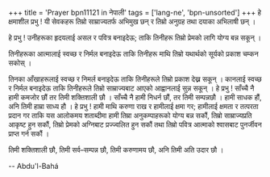+++
title = 'Prayer bpn11121 in नेपाली'
tags = ['lang-ne', 'bpn-unsorted']
+++
हे क्षमाशील प्रभु ! यी सेवकहरू तिम्रो साम्राज्यतर्फ अभिमुख छन् र तिम्रो अनुग्रह तथा दयाका अभिलाषी छन् । 

हे प्रभु ! उनीहरूका हृदयलाई असल र पवित्र बनाइदेऊ; ताकि तिनीहरू तिम्रो प्रेमको लागि योग्य बन्न सकून् । 

तिनीहरूका आत्मालाई स्वच्छ र निर्मल बनाइदेऊ ताकि तिनीहरू माथि तिम्रो यथार्थको सूर्यको प्रकाश चम्कन सकोस् । 

तिनका आँखाहरूलाई स्वच्छ र निमर्ल बनाइदेऊ ताकि तिनीहरूले तिम्रो प्रकाश देख्न सकून् । कानलाई स्वच्छ र निर्मल बनाइदेऊ ताकि तिनीहरूले तिम्रो साम्राज्यबाट आएको आह्वानलाई सुन्न सकून् । हे प्रभु ! साँच्चै नै हामी कमजोर छौं  तर तिमी शक्तिशाली छौ । साँच्चै नै हामी निधर्न छौं, तर तिमी सम्पन्नछौ । हामी साधक हौं, अनि तिमी हाम्रा साध्य हौ । हे प्रभु ! हामी माथि करुणा राख र हामीलाई क्षमा गर; हामीलाई क्षमता र तत्परता प्रदान गर ताकि यस आलोकमय शताब्दीमा हामी तिम्रा अनुकम्पाहरूको योग्य बन्न सकौं, तिम्रो साम्राज्यप्रति आकृष्ट हुन सकौं, तिम्रो प्रेमको अग्निबाट प्रज्ज्वलित हुन सकौं तथा तिम्रो पवित्र आत्माको श्वासबाट पुनर्जीवन  प्राप्त गर्न सकौं । 

तिमी शक्तिशाली छौ, तिमी सर्व–सम्पन्न छौ, तिमी करुणामय छौ, अनि तिमी अति उदार छौ ।

-- Abdu'l-Bahá
